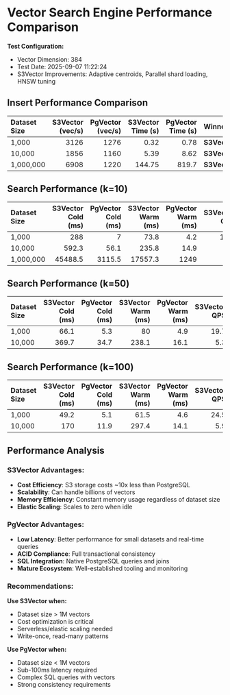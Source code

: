 # Vector Search Engine Performance Comparison

**Test Configuration:**
- Vector Dimension: 384
- Test Date: 2025-09-07 11:22:24
- S3Vector Improvements: Adaptive centroids, Parallel shard loading, HNSW tuning

## Insert Performance Comparison

| Dataset Size   |   S3Vector (vec/s) |   PgVector (vec/s) |   S3Vector Time (s) |   PgVector Time (s) | Winner       |
|:---------------|-------------------:|-------------------:|--------------------:|--------------------:|:-------------|
| 1,000          |               3126 |               1276 |                0.32 |                0.78 | **S3Vector** |
| 10,000         |               1856 |               1160 |                5.39 |                8.62 | **S3Vector** |
| 1,000,000      |               6908 |               1220 |              144.75 |              819.7  | **S3Vector** |

## Search Performance (k=10)

| Dataset Size   |   S3Vector Cold (ms) |   PgVector Cold (ms) |   S3Vector Warm (ms) |   PgVector Warm (ms) |   S3Vector QPS |   PgVector QPS |
|:---------------|---------------------:|---------------------:|---------------------:|---------------------:|---------------:|---------------:|
| 1,000          |                288   |                  7   |                 73.8 |                  4.2 |           13.1 |           55.9 |
| 10,000         |                592.3 |                 56.1 |                235.8 |                 14.9 |            2.3 |           61.9 |
| 1,000,000      |              45488.5 |               3115.5 |              17557.3 |               1249   |            0   |            1.6 |

## Search Performance (k=50)

| Dataset Size   |   S3Vector Cold (ms) |   PgVector Cold (ms) |   S3Vector Warm (ms) |   PgVector Warm (ms) |   S3Vector QPS |   PgVector QPS |
|:---------------|---------------------:|---------------------:|---------------------:|---------------------:|---------------:|---------------:|
| 1,000          |                 66.1 |                  5.3 |                 80   |                  4.9 |           19.7 |           93   |
| 10,000         |                369.7 |                 34.7 |                238.1 |                 16.1 |            5.3 |           75.9 |

## Search Performance (k=100)

| Dataset Size   |   S3Vector Cold (ms) |   PgVector Cold (ms) |   S3Vector Warm (ms) |   PgVector Warm (ms) |   S3Vector QPS |   PgVector QPS |
|:---------------|---------------------:|---------------------:|---------------------:|---------------------:|---------------:|---------------:|
| 1,000          |                 49.2 |                  5.1 |                 61.5 |                  4.6 |           24.5 |           76   |
| 10,000         |                170   |                 11.9 |                297.4 |                 14.1 |            5.9 |           50.8 |

## Performance Analysis

### S3Vector Advantages:
- **Cost Efficiency**: S3 storage costs ~10x less than PostgreSQL
- **Scalability**: Can handle billions of vectors
- **Memory Efficiency**: Constant memory usage regardless of dataset size
- **Elastic Scaling**: Scales to zero when idle

### PgVector Advantages:
- **Low Latency**: Better performance for small datasets and real-time queries
- **ACID Compliance**: Full transactional consistency
- **SQL Integration**: Native PostgreSQL queries and joins
- **Mature Ecosystem**: Well-established tooling and monitoring

### Recommendations:

**Use S3Vector when:**
- Dataset size > 1M vectors
- Cost optimization is critical
- Serverless/elastic scaling needed
- Write-once, read-many patterns

**Use PgVector when:**
- Dataset size < 1M vectors
- Sub-100ms latency required
- Complex SQL queries with vectors
- Strong consistency requirements
